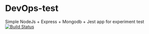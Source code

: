# DevOps-test
Simple NodeJs + Express + Mongodb + Jest app for experiment test 
[![Build Status](https://travis-ci.com/AlexandreLamb/DevOps-test.svg?branch=master)](https://travis-ci.com/AlexandreLamb/DevOps-test)
